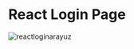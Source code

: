 # React Login Page 

![reactloginarayuz](https://user-images.githubusercontent.com/89706915/170566140-a95bdabe-7f26-4372-a4a0-0bba29831f92.JPG)



